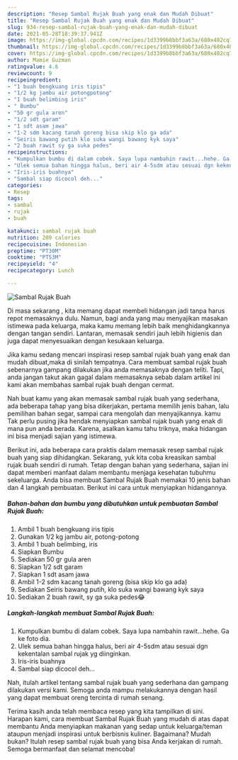 ```yaml
---
description: "Resep Sambal Rujak Buah yang enak dan Mudah Dibuat"
title: "Resep Sambal Rujak Buah yang enak dan Mudah Dibuat"
slug: 934-resep-sambal-rujak-buah-yang-enak-dan-mudah-dibuat
date: 2021-05-28T18:39:37.941Z
image: https://img-global.cpcdn.com/recipes/1d3399b8bbf3a63a/680x482cq70/sambal-rujak-buah-foto-resep-utama.jpg
thumbnail: https://img-global.cpcdn.com/recipes/1d3399b8bbf3a63a/680x482cq70/sambal-rujak-buah-foto-resep-utama.jpg
cover: https://img-global.cpcdn.com/recipes/1d3399b8bbf3a63a/680x482cq70/sambal-rujak-buah-foto-resep-utama.jpg
author: Mamie Guzman
ratingvalue: 4.6
reviewcount: 9
recipeingredient:
- "1 buah bengkuang iris tipis"
- "1/2 kg jambu air potongpotong"
- "1 buah belimbing iris"
- " Bumbu"
- "50 gr gula aren"
- "1/2 sdt garam"
- "1 sdt asam jawa"
- "1-2 sdm kacang tanah goreng bisa skip klo ga ada"
- "Seiris bawang putih klo suka wangi bawang kyk saya"
- "2 buah rawit sy ga suka pedes"
recipeinstructions:
- "Kumpulkan bumbu di dalam cobek. Saya lupa nambahin rawit...hehe. Ga ke foto dia."
- "Ulek semua bahan hingga halus, beri air 4-5sdm atau sesuai dgn kekentalan sambal rujak yg diinginkan."
- "Iris-iris buahnya"
- "Sambal siap dicocol deh..."
categories:
- Resep
tags:
- sambal
- rujak
- buah

katakunci: sambal rujak buah 
nutrition: 209 calories
recipecuisine: Indonesian
preptime: "PT30M"
cooktime: "PT53M"
recipeyield: "4"
recipecategory: Lunch

---
```



![Sambal Rujak Buah](https://img-global.cpcdn.com/recipes/1d3399b8bbf3a63a/680x482cq70/sambal-rujak-buah-foto-resep-utama.jpg)

Di masa  sekarang , kita memang dapat membeli hidangan jadi tanpa harus repot memasaknya dulu. Namun, bagi anda yang mau menyajikan masakan istimewa pada keluarga, maka kamu memang lebih baik menghidangkannya dengan tangan sendiri. Lantaran, memasak sendiri jauh lebih higienis dan juga dapat menyesuaikan dengan kesukaan keluarga.

Jika kamu sedang mencari inspirasi resep sambal rujak buah yang enak dan mudah dibuat,maka di sinilah tempatnya. Cara membuat sambal rujak buah  sebenarnya gampang dilakukan jika anda memasaknya dengan teliti. Tapi, anda jangan takut akan gagal dalam memasaknya 
sebab dalam artikel ini kami akan membahas sambal rujak buah dengan cermat.  



Nah buat kamu yang akan memasak sambal rujak buah yang sederhana, ada beberapa tahap yang bisa dikerjakan, pertama memilih jenis bahan, lalu pemilihan bahan segar, sampai cara mengolah dan menyajikannya. kamu Tak perlu pusing jika hendak menyiapkan sambal rujak buah yang enak di mana pun anda berada. Karena, asalkan kamu  tahu triknya, maka hidangan ini bisa menjadi sajian yang istimewa.

Berikut ini, ada beberapa cara praktis  dalam memasak resep sambal rujak buah yang siap dihidangkan. Sekarang, yuk kita coba kreasikan sambal rujak buah sendiri di rumah. Tetap dengan bahan yang sederhana, sajian ini dapat memberi manfaat dalam membantu menjaga kesehatan tubuhmu sekeluarga. Anda bisa membuat Sambal Rujak Buah memakai 10 jenis bahan dan 4 langkah pembuatan. Berikut ini cara untuk menyiapkan hidangannya.

<!--inarticleads1-->

##### Bahan-bahan dan bumbu yang dibutuhkan untuk pembuatan Sambal Rujak Buah:

1. Ambil 1 buah bengkuang iris tipis
1. Gunakan 1/2 kg jambu air, potong-potong
1. Ambil 1 buah belimbing, iris
1. Siapkan  Bumbu
1. Sediakan 50 gr gula aren
1. Siapkan 1/2 sdt garam
1. Siapkan 1 sdt asam jawa
1. Ambil 1-2 sdm kacang tanah goreng (bisa skip klo ga ada)
1. Sediakan Seiris bawang putih, klo suka wangi bawang kyk saya
1. Sediakan 2 buah rawit, sy ga suka pedes😂




<!--inarticleads2-->

##### Langkah-langkah membuat Sambal Rujak Buah:

1. Kumpulkan bumbu di dalam cobek. Saya lupa nambahin rawit...hehe. Ga ke foto dia.
1. Ulek semua bahan hingga halus, beri air 4-5sdm atau sesuai dgn kekentalan sambal rujak yg diinginkan.
1. Iris-iris buahnya
1. Sambal siap dicocol deh...




Nah, itulah artikel tentang  sambal rujak buah  yang sederhana dan gampang dilakukan versi kami. Semoga anda mampu melakukannya dengan hasil yang dapat membuat oreng tercinta di rumah senang. 

Terima kasih anda telah membaca resep yang kita tampilkan di sini. Harapan kami, cara membuat  Sambal Rujak Buah yang mudah di atas dapat membantu Anda menyiapkan makanan yang sedap untuk keluarga/teman ataupun menjadi inspirasi untuk berbisnis kuliner. Bagaimana? Mudah bukan? Itulah resep sambal rujak buah yang bisa Anda kerjakan di rumah. Semoga bermanfaat dan selamat mencoba!

